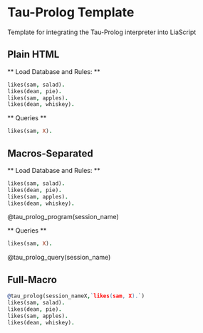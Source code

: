<!--

author:   Andre Dietrich
email:    dietrich@ivs.cs.uni-magdeburg.de
version:  1.0.0
language: en_US
narrator: US English Female

script:   https://cdn.rawgit.com/liaScript/tau-prolog_template/master/js/tau-prolog.js

@tau_prolog_program
<script>
    window['@0'] = pl.create();
    var c = window['@0'].consult(`{X}`);
    if( c !== true )
        'error parsing program: ' + c.args[0]
    else
        "database loaded";
</script>
@end

@tau_prolog_query
<script>
    var q = window['@0'].query(`{X}`);
    if( q !== true ) {
        'error parsing query: ' + q.args[0]
    }
    else {
        var rslt = "";
        var c = true;
        var callback = function(answer) {
            if(answer == false)
                c = false;
            else
                rslt += pl.format_answer( answer ) + "<br>";
        };
        while(c)
            window['@0'].answer(callback);
        rslt;
    }
</script>
@end


@tau_prolog
```prolog
@2
```
@tau_prolog_program(@0)


```prolog
@1
```
@tau_prolog_query(@0)
@end

-->

# Tau-Prolog Template

Template for integrating the Tau-Prolog interpreter into LiaScript


## Plain HTML

** Load Database and Rules: **

```prolog
likes(sam, salad).
likes(dean, pie).
likes(sam, apples).
likes(dean, whiskey).
```
<script>
    window['session'] = window.pl.create();
    var c = window['session'].consult(`{X}`);

    if( c !== true ) {
        'error parsing program: ' + c.args[0]
    }
    else {
        "database loaded";
    }
</script>

** Queries **

```prolog
likes(sam, X).
```
<script>
    var q = window['session'].query(`{X}`);

    if( q !== true ) {
        'error parsing query: ' + q.args[0]
    }
    else {
        var rslt = "";
        var c = true;

        var callback = function(answer) {
            if(answer == false) {
                c = false;
            } else {
                rslt += window.pl.format_answer( answer ) + "<br>";
            }
        };

        while(c) {
            window['session'].answer(callback);
        }
        rslt;
    }
</script>


## Macros-Separated

** Load Database and Rules: **

```prolog
likes(sam, salad).
likes(dean, pie).
likes(sam, apples).
likes(dean, whiskey).
```
@tau_prolog_program(session_name)

** Queries **

```prolog
likes(sam, X).
```
@tau_prolog_query(session_name)


## Full-Macro

```prolog
@tau_prolog(session_nameX,`likes(sam, X).`)
likes(sam, salad).
likes(dean, pie).
likes(sam, apples).
likes(dean, whiskey).
```
